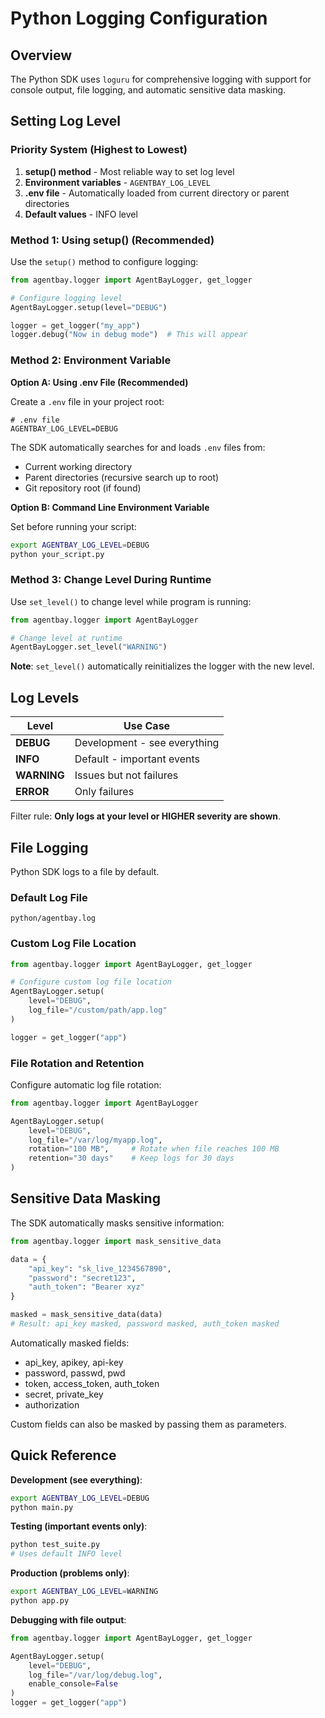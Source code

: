 # Python Logging Configuration

## Overview

The Python SDK uses `loguru` for comprehensive logging with support for console output, file logging, and automatic sensitive data masking.

## Setting Log Level

### Priority System (Highest to Lowest)

1. **setup() method** - Most reliable way to set log level
2. **Environment variables** - `AGENTBAY_LOG_LEVEL`
3. **.env file** - Automatically loaded from current directory or parent directories
4. **Default values** - INFO level

### Method 1: Using setup() (Recommended)

Use the `setup()` method to configure logging:

```python
from agentbay.logger import AgentBayLogger, get_logger

# Configure logging level
AgentBayLogger.setup(level="DEBUG")

logger = get_logger("my_app")
logger.debug("Now in debug mode")  # This will appear
```

### Method 2: Environment Variable

**Option A: Using .env File (Recommended)**

Create a `.env` file in your project root:

```
# .env file
AGENTBAY_LOG_LEVEL=DEBUG
```

The SDK automatically searches for and loads `.env` files from:
- Current working directory
- Parent directories (recursive search up to root)
- Git repository root (if found)

**Option B: Command Line Environment Variable**

Set before running your script:

```bash
export AGENTBAY_LOG_LEVEL=DEBUG
python your_script.py
```

### Method 3: Change Level During Runtime

Use `set_level()` to change level while program is running:

```python
from agentbay.logger import AgentBayLogger

# Change level at runtime
AgentBayLogger.set_level("WARNING")
```

**Note**: `set_level()` automatically reinitializes the logger with the new level.

## Log Levels

| Level | Use Case |
|-------|----------|
| **DEBUG** | Development - see everything |
| **INFO** | Default - important events |
| **WARNING** | Issues but not failures |
| **ERROR** | Only failures |

Filter rule: **Only logs at your level or HIGHER severity are shown**.

## File Logging

Python SDK logs to a file by default.

### Default Log File

```
python/agentbay.log
```

### Custom Log File Location

```python
from agentbay.logger import AgentBayLogger, get_logger

# Configure custom log file location
AgentBayLogger.setup(
    level="DEBUG",
    log_file="/custom/path/app.log"
)

logger = get_logger("app")
```

### File Rotation and Retention

Configure automatic log file rotation:

```python
from agentbay.logger import AgentBayLogger

AgentBayLogger.setup(
    level="DEBUG",
    log_file="/var/log/myapp.log",
    rotation="100 MB",     # Rotate when file reaches 100 MB
    retention="30 days"    # Keep logs for 30 days
)
```

## Sensitive Data Masking

The SDK automatically masks sensitive information:

```python
from agentbay.logger import mask_sensitive_data

data = {
    "api_key": "sk_live_1234567890",
    "password": "secret123",
    "auth_token": "Bearer xyz"
}

masked = mask_sensitive_data(data)
# Result: api_key masked, password masked, auth_token masked
```

Automatically masked fields:
- api_key, apikey, api-key
- password, passwd, pwd
- token, access_token, auth_token
- secret, private_key
- authorization

Custom fields can also be masked by passing them as parameters.

## Quick Reference

**Development (see everything)**:
```bash
export AGENTBAY_LOG_LEVEL=DEBUG
python main.py
```

**Testing (important events only)**:
```bash
python test_suite.py
# Uses default INFO level
```

**Production (problems only)**:
```bash
export AGENTBAY_LOG_LEVEL=WARNING
python app.py
```

**Debugging with file output**:
```python
from agentbay.logger import AgentBayLogger, get_logger

AgentBayLogger.setup(
    level="DEBUG",
    log_file="/var/log/debug.log",
    enable_console=False
)
logger = get_logger("app")
```
